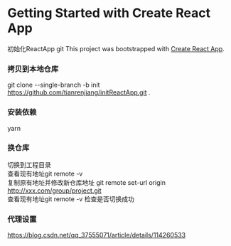 # Getting Started with Create React App  

初始化ReactApp git
This project was bootstrapped with [Create React App](https://github.com/facebook/create-react-app).

### 拷贝到本地仓库  

git clone --single-branch -b init https://github.com/tianrenjiang/initReactApp.git .  

### 安装依赖  

yarn  

### 换仓库  

切换到工程目录  
查看现有地址git remote -v  
复制原有地址并修改新仓库地址 git remote set-url origin http://xxx.com/group/project.git  
查看现有地址git remote -v 检查是否切换成功  

### 代理设置  

https://blog.csdn.net/qq_37555071/article/details/114260533  

